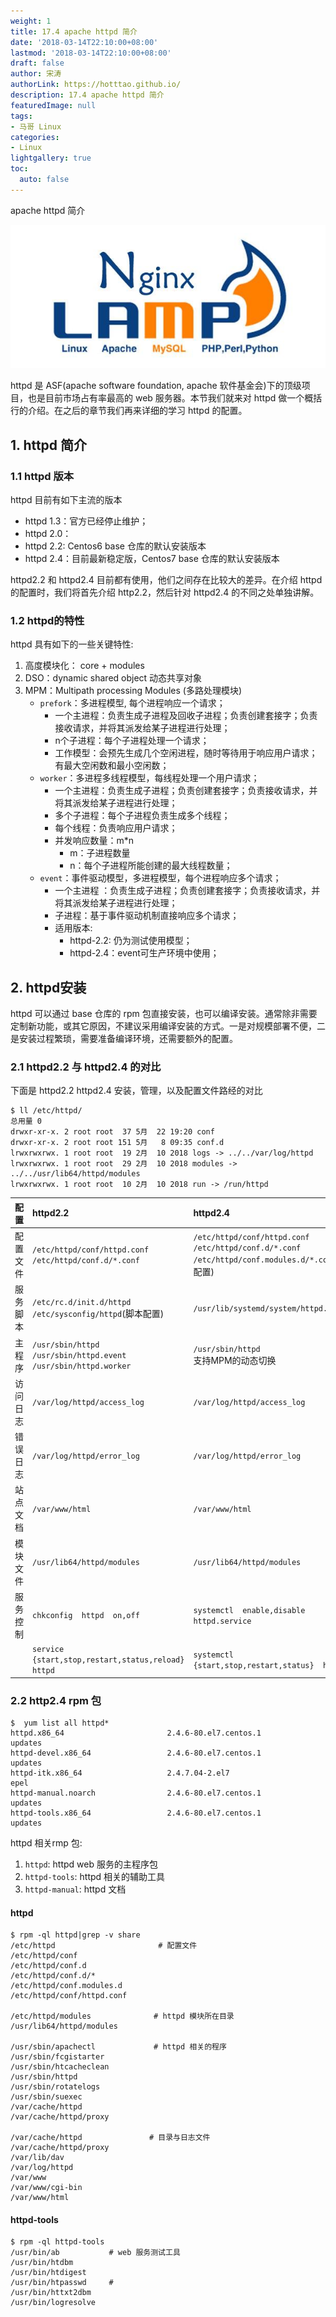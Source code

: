```yaml
---
weight: 1
title: 17.4 apache httpd 简介
date: '2018-03-14T22:10:00+08:00'
lastmod: '2018-03-14T22:10:00+08:00'
draft: false
author: 宋涛
authorLink: https://hotttao.github.io/
description: 17.4 apache httpd 简介
featuredImage: null
tags:
- 马哥 Linux
categories:
- Linux
lightgallery: true
toc:
  auto: false
---
```


apache httpd 简介

![linux-mt](/images/linux_mt/linux_mt1.jpg)
<!-- more -->

httpd 是 ASF(apache software foundation, apache 软件基金会)下的顶级项目，也是目前市场占有率最高的 web 服务器。本节我们就来对 httpd 做一个概括行的介绍。在之后的章节我们再来详细的学习 httpd 的配置。

## 1. httpd 简介
### 1.1 httpd 版本
httpd 目前有如下主流的版本
- httpd 1.3：官方已经停止维护；
- httpd 2.0：
- httpd 2.2: Centos6 base 仓库的默认安装版本
- httpd 2.4：目前最新稳定版，Centos7 base 仓库的默认安装版本

httpd2.2 和 httpd2.4 目前都有使用，他们之间存在比较大的差异。在介绍 httpd 的配置时，我们将首先介绍 http2.2，然后针对 httpd2.4 的不同之处单独讲解。

### 1.2 httpd的特性
httpd 具有如下的一些关键特性:
1. 高度模块化： core + modules
2. DSO：dynamic shared object 动态共享对象
3. MPM：Multipath processing Modules (多路处理模块)
    - `prefork`：多进程模型, 每个进程响应一个请求；
        - 一个主进程：负责生成子进程及回收子进程；负责创建套接字；负责接收请求，并将其派发给某子进程进行处理；
        - n个子进程：每个子进程处理一个请求；
        - 工作模型：会预先生成几个空闲进程，随时等待用于响应用户请求；有最大空闲数和最小空闲数；
    - `worker`：多进程多线程模型，每线程处理一个用户请求；
        - 一个主进程：负责生成子进程；负责创建套接字；负责接收请求，并将其派发给某子进程进行处理；
        - 多个子进程：每个子进程负责生成多个线程；
        - 每个线程：负责响应用户请求；
        - 并发响应数量：m*n
            - m：子进程数量
            - n：每个子进程所能创建的最大线程数量；
    - `event`：事件驱动模型，多进程模型，每个进程响应多个请求；
        - 一个主进程 ：负责生成子进程；负责创建套接字；负责接收请求，并将其派发给某子进程进行处理；
        - 子进程：基于事件驱动机制直接响应多个请求；
        - 适用版本:
            - httpd-2.2: 仍为测试使用模型；
            - httpd-2.4：event可生产环境中使用；


## 2. httpd安装
httpd 可以通过 base 仓库的 rpm 包直接安装，也可以编译安装。通常除非需要定制新功能，或其它原因，不建议采用编译安装的方式。一是对规模部署不便，二是安装过程繁琐，需要准备编译环境，还需要额外的配置。

### 2.1 httpd2.2 与 httpd2.4 的对比
下面是 httpd2.2 httpd2.4 安装，管理，以及配置文件路经的对比

```
$ ll /etc/httpd/
总用量 0
drwxr-xr-x. 2 root root  37 5月  22 19:20 conf
drwxr-xr-x. 2 root root 151 5月   8 09:35 conf.d
lrwxrwxrwx. 1 root root  19 2月  10 2018 logs -> ../../var/log/httpd
lrwxrwxrwx. 1 root root  29 2月  10 2018 modules -> ../../usr/lib64/httpd/modules
lrwxrwxrwx. 1 root root  10 2月  10 2018 run -> /run/httpd
```

|配置|httpd2.2|httpd2.4|
|:---|:---|:---|
|配置文件|`/etc/httpd/conf/httpd.conf`<br>`/etc/httpd/conf.d/*.conf`|`/etc/httpd/conf/httpd.conf`<br>`/etc/httpd/conf.d/*.conf`<br>`/etc/httpd/conf.modules.d/*.conf`(模块配置)|
|服务脚本|`/etc/rc.d/init.d/httpd`<br>`/etc/sysconfig/httpd`(脚本配置)|`/usr/lib/systemd/system/httpd.service`|
|主程序|`/usr/sbin/httpd`<br>`/usr/sbin/httpd.event`<br>`/usr/sbin/httpd.worker`|`/usr/sbin/httpd`<br>支持MPM的动态切换|
|访问日志|`/var/log/httpd/access_log`|`/var/log/httpd/access_log`|
|错误日志|`/var/log/httpd/error_log`|`/var/log/httpd/error_log`|
|站点文档|`/var/www/html`|`/var/www/html`|
|模块文件|`/usr/lib64/httpd/modules`|`/usr/lib64/httpd/modules`|
|服务控制|`chkconfig  httpd  on,off`|`systemctl  enable,disable  httpd.service`|
||`service  {start,stop,restart,status,reload}  httpd`|`systemctl  {start,stop,restart,status}  httpd`|

### 2.2 http2.4 rpm 包
```
$  yum list all httpd*
httpd.x86_64                       2.4.6-80.el7.centos.1                updates
httpd-devel.x86_64                 2.4.6-80.el7.centos.1                updates
httpd-itk.x86_64                   2.4.7.04-2.el7                       epel    
httpd-manual.noarch                2.4.6-80.el7.centos.1                updates
httpd-tools.x86_64                 2.4.6-80.el7.centos.1                updates
```
httpd 相关rmp 包:
1. `httpd`: httpd web 服务的主程序包
2. `httpd-tools`: httpd 相关的辅助工具
3. `httpd-manual`: httpd 文档

#### httpd
```
$ rpm -ql httpd|grep -v share
/etc/httpd                       # 配置文件
/etc/httpd/conf   
/etc/httpd/conf.d
/etc/httpd/conf.d/*
/etc/httpd/conf.modules.d
/etc/httpd/conf/httpd.conf

/etc/httpd/modules              # httpd 模块所在目录
/usr/lib64/httpd/modules

/usr/sbin/apachectl             # httpd 相关的程序
/usr/sbin/fcgistarter
/usr/sbin/htcacheclean
/usr/sbin/httpd
/usr/sbin/rotatelogs
/usr/sbin/suexec
/var/cache/httpd
/var/cache/httpd/proxy

/var/cache/httpd               # 目录与日志文件
/var/cache/httpd/proxy
/var/lib/dav
/var/log/httpd
/var/www
/var/www/cgi-bin
/var/www/html
```

#### httpd-tools
```
$ rpm -ql httpd-tools
/usr/bin/ab           # web 服务测试工具
/usr/bin/htdbm
/usr/bin/htdigest
/usr/bin/htpasswd     #
/usr/bin/httxt2dbm
/usr/bin/logresolve
```
